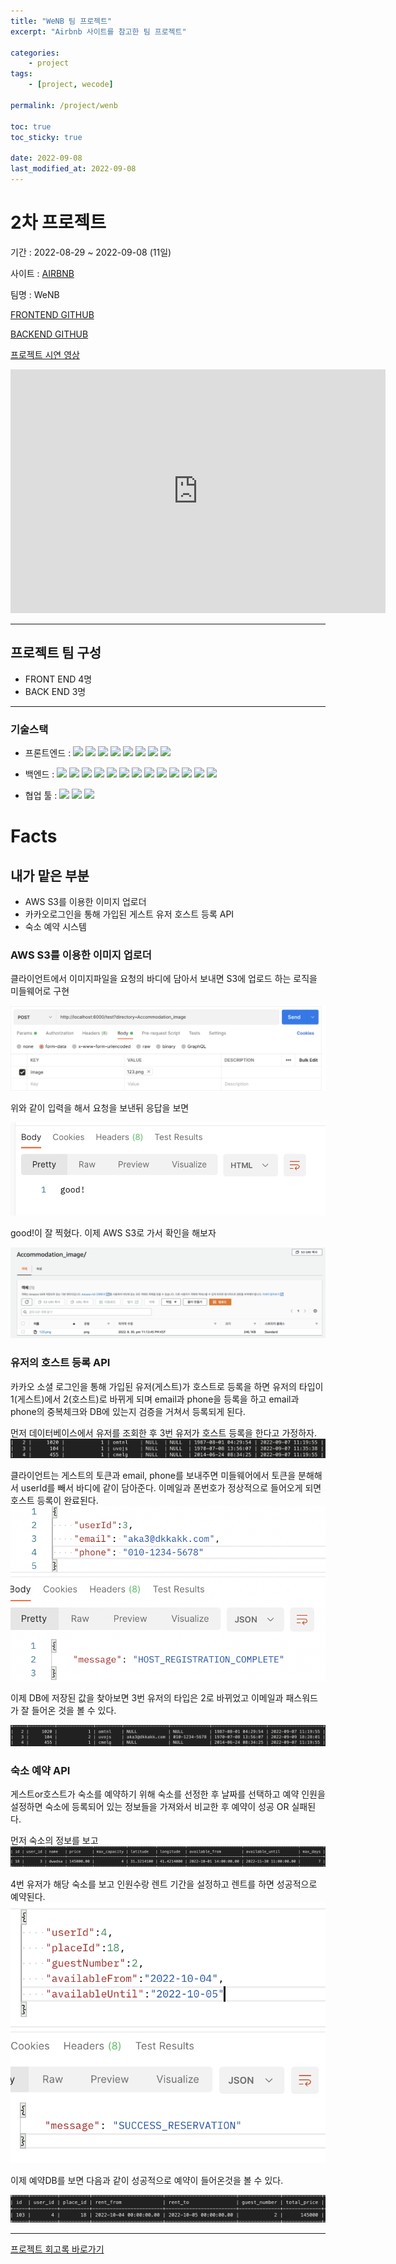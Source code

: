 ```yaml
---
title: "WeNB 팀 프로젝트"
excerpt: "Airbnb 사이트를 참고한 팀 프로젝트"

categories:
    - project
tags:
    - [project, wecode]

permalink: /project/wenb

toc: true
toc_sticky: true

date: 2022-09-08
last_modified_at: 2022-09-08
---
```


# 2차 프로젝트

기간 : 2022-08-29 ~ 2022-09-08 (11일)

사이트 : [AIRBNB](https://www.airbnb.com/)

팀명 : WeNB

[FRONTEND GITHUB](https://github.com/wecode-bootcamp-korea/36-2nd-WeNB-frontend)

[BACKEND GITHUB](https://github.com/wecode-bootcamp-korea/36-2nd-WeNB-backend)

[프로젝트 시연 영상](https://www.youtube.com/watch?v=4i2Bv78AlmY)

<iframe width="600" height="390" src="https://www.youtube.com/embed/4i2Bv78AlmY" title="WeNB 시연 영상" frameborder="0" allow="accelerometer; autoplay; clipboard-write; encrypted-media; gyroscope; picture-in-picture" allowfullscreen></iframe>

---

## 프로젝트 팀 구성

-   FRONT END 4명
-   BACK END 3명

---

### 기술스택

-   프론트엔드 : <img src="https://img.shields.io/badge/JavaScript-FFCA28?style=flat-square&logo=javascript&logoColor=white"/>
    <img src="https://img.shields.io/badge/React.js-58c3cc?style=flat-square&logo=React&logoColor=white"/>
    <img src="https://img.shields.io/badge/Redux-6441a5?style=flat-square&logo=Redux&logoColor=white"/>
    <img src="https://img.shields.io/badge/CRA-58c3cc?style=flat-square&logo=Create-React-App&logoColor=white"/>
    <img src="https://img.shields.io/badge/React Router Dom-gray?style=flat-square&logo=React-Router&logoColor=F6BB43"/>
    <img src="https://img.shields.io/badge/styled components-F6BB43?style=flat-square&logo=styledcomponents&logoColor=white"/>
    <img src="https://img.shields.io/badge/eslint-000066?style=flat-square&logo=eslint&logoColor=white"/>
    <img src="https://img.shields.io/badge/prettier-00CC00?style=flat-square&logo=eslint&logoColor=white"/>

-   백엔드 : <img src="https://img.shields.io/badge/JavaScript-FFCA28?style=flat-square&logo=javascript&logoColor=white"/>
    <img src="https://img.shields.io/badge/Node.js-008000?style=flat-square&logo=Node.js&logoColor=white"/>
    <img src="https://img.shields.io/badge/Express-000080?style=flat-square&logo=Express&logoColor=white"/>
    <img src="https://img.shields.io/badge/ MySQL8.0-6441a5?style=flat-square&logo=MySQL&logoColor=white"/>
    <img src="https://img.shields.io/badge/Postman-F6BB43?style=flat-square&logo=Postman&logoColor=white"/>
    <img src="https://img.shields.io/badge/JWT-F6BB43?style=flat-square&logo=JWT&logoColor=white"/>
    <img src="https://img.shields.io/badge/jest-F6BB43?style=flat-square&logo=jest&logoColor=white"/>
    <img src="https://img.shields.io/badge/aws(EC2)-F6BB43?style=flat-square&logo=amazonaws&logoColor=white"/>
    <img src="https://img.shields.io/badge/aws(vpc)-F6BB43?style=flat-square&logo=amazonaws&logoColor=white"/>
    <img src="https://img.shields.io/badge/aws(rds)-F6BB43?style=flat-square&logo=amazonaws&logoColor=white"/>
    <img src="https://img.shields.io/badge/docker-F6BB43?style=flat-square&logo=docker&logoColor=white"/>
    <img src="https://img.shields.io/badge/nginx-F6BB43?style=flat-square&logo=nginx&logoColor=white"/>
    <img src="https://img.shields.io/badge/CI/CD-F6BB43?style=flat-square&logo=CI/CD&logoColor=white"/>

-   협업 툴 : <img src="https://img.shields.io/badge/Notion-1c1c1c?style=flat-square&logo=Notion&logoColor=white"/> <img src="https://img.shields.io/badge/Slack-553830?style=flat-square&logo=Slack&logoColor=white"/> <img src="https://img.shields.io/badge/Trello-6441a5?style=flat-square&logo=Trello&logoColor=white"/>

# Facts

## 내가 맡은 부분

-   AWS S3를 이용한 이미지 업로더
-   카카오로그인을 통해 가입된 게스트 유저 호스트 등록 API
-   숙소 예약 시스템

### AWS S3를 이용한 이미지 업로더

클라이언트에서 이미지파일을 요청의 바디에 담아서 보내면 S3에 업로드 하는 로직을 미들웨어로 구현

![](../../assets/images/posts_img/Node.js/2022-08-30-postman.png)

위와 같이 입력을 해서 요청을 보낸뒤 응답을 보면

![](../../assets/images/posts_img/Node.js/2022-08-30-good.png)

good!이 잘 찍혔다. 이제 AWS S3로 가서 확인을 해보자

![](../../assets/images/posts_img/Node.js/2022-08-30-s3.png)

### 유저의 호스트 등록 API

카카오 소셜 로그인을 통해 가입된 유저(게스트)가 호스트로 등록을 하면 유저의 타입이 1(게스트)에서 2(호스트)로 바뀌게 되며 email과 phone을 등록을 하고 email과 phone의 중복체크와 DB에 있는지 검증을 거쳐서 등록되게 된다.

먼저 데이터베이스에서 유저를 조회한 후 3번 유저가 호스트 등록을 한다고 가정하자.
![](../../assets/images/posts_img/memoir/2022-09-09-host1.png)

클라이언트는 게스트의 토큰과 email, phone를 보내주면 미들웨어에서 토큰을 분해해서 userId를 빼서 바디에 같이 담아준다.
이메일과 폰번호가 정상적으로 들어오게 되면 호스트 등록이 완료된다.
![](../../assets/images/posts_img/memoir/2022-09-09-host2.png)

이제 DB에 저장된 값을 찾아보면 3번 유저의 타입은 2로 바뀌었고 이메일과 패스워드가 잘 들어온 것을 볼 수 있다.

![](../../assets/images/posts_img/memoir/2022-09-09-host3.png)

### 숙소 예약 API

게스트or호스트가 숙소를 예약하기 위해 숙소를 선정한 후 날짜를 선택하고 예약 인원을 설정하면 숙소에 등록되어 있는 정보들을 가져와서 비교한 후 예약이 성공 OR 실패된다.

먼저 숙소의 정보를 보고
![](../../assets/images/posts_img/memoir/2022-09-09-reservation1.png)

4번 유저가 해당 숙소를 보고 인원수랑 렌트 기간을 설정하고 렌트를 하면 성공적으로 예약된다.
![](../../assets/images/posts_img/memoir/2022-09-09-reservation2.png)

이제 예약DB를 보면 다음과 같이 성공적으로 예약이 들어온것을 볼 수 있다.

![](../../assets/images/posts_img/memoir/2022-09-09-reservation3.png)

---

[프로젝트 회고록 바로가기](https://sw1104.github.io/memoir/8)